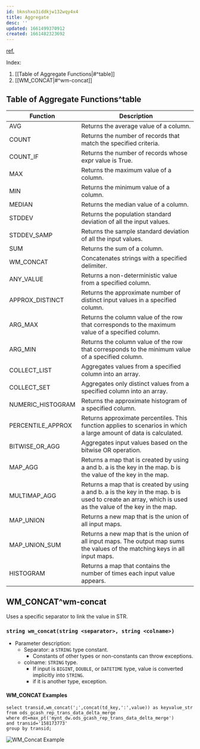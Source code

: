 ```yaml
---
id: bknshxo3iddkjw132wqy4x4
title: Aggregate
desc: ''
updated: 1661499370912
created: 1661482323692
---
```

[ref.](https://www.alibabacloud.com/help/en/maxcompute/latest/aggregate-functions)

Index:

1. [[Table of Aggregate Functions|#^table]]
2. [[WM_CONCAT|#^wm-concat]]

## Table of Aggregate Functions^table

Function  | Description
----------|------------
AVG  | Returns the average value of a column.
COUNT  | Returns the number of records that match the specified criteria.
COUNT_IF  | Returns the number of records whose expr value is True.
MAX  | Returns the maximum value of a column.
MIN  | Returns the minimum value of a column.
MEDIAN  | Returns the median value of a column.
STDDEV  | Returns the population standard deviation of all the input values.
STDDEV_SAMP  | Returns the sample standard deviation of all the input values.
SUM  | Returns the sum of a column.
WM_CONCAT  | Concatenates strings with a specified delimiter.
ANY_VALUE  | Returns a non-deterministic value from a specified column.
APPROX_DISTINCT  | Returns the approximate number of distinct input values in a specified column.
ARG_MAX  | Returns the column value of the row that corresponds to the maximum value of a specified column.
ARG_MIN  | Returns the column value of the row that corresponds to the minimum value of a specified column.
COLLECT_LIST  | Aggregates values from a specified column into an array.
COLLECT_SET  | Aggregates only distinct values from a specified column into an array.
NUMERIC_HISTOGRAM  | Returns the approximate histogram of a specified column.
PERCENTILE_APPROX  | Returns approximate percentiles. This function applies to scenarios in which a large amount of data is calculated.
BITWISE_OR_AGG  | Aggregates input values based on the bitwise OR operation.
MAP_AGG  | Returns a map that is created by using a and b. a is the key in the map. b is the value of the key in the map.
MULTIMAP_AGG  | Returns a map that is created by using a and b. a is the key in the map. b is used to create an array, which is used as the value of the key in the map.
MAP_UNION  | Returns a new map that is the union of all input maps.
MAP_UNION_SUM  | Returns a new map that is the union of all input maps. The output map sums the values of the matching keys in all input maps.
HISTOGRAM  | Returns a map that contains the number of times each input value appears. 


## WM_CONCAT^wm-concat
Uses a specific separator to link the value in STR.

### `string wm_concat(string <separator>, string <colname>)`

- Parameter description:
    - Separator: a `STRING` type constant.
        - Constants of other types or non-constants can throw exceptions.
    - colname: `STRING` type.
        - If input is `BIGINT`, `DOUBLE`, or `DATETIME` type, value is converted implicitly into `STRING`.
        - if it is another type, exception.

#### WM_CONCAT Examples
```
select transid,wm_concat(';',concat(td_key,':',value)) as keyvalue_str
from ods_gcash_rep_trans_data_delta_merge
where dt=max_pt('mynt_dw.ods_gcash_rep_trans_data_delta_merge')
and transid='158173773'
group by transid;
```
![WM_Concat Example](/assets/images/2022-08-26-15-31-39.png)